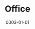 ---
title: Office
date: 0003-01-01
ico: mdi:desktop-tower
color:
  title: red
  shade: 400
hardware:
  - type: Display 1
    name: Spectrum › Black
    sub:
      - 27"
      - 240Hz
      - OLED
    link: https://dough.tech/products/spectrum-black
  - type: Display 2
    name: LG › 27GL83A-B
    sub:
      - 27"
      - 144Hz
    link: https://amazon.com/dp/B07YGZL8XF?tag=qrayg-20
  - type: Speakers
    name: Audioengine › A2+
    sub:
      - + S6 Sub
    link: https://amazon.com/dp/B07MYW4Q8S?tag=qrayg-20
  - type: Headphones
    name: Bowers & Wilkins › PX-7
    sub:
      - Over Ear
    link: https://amazon.com/dp/B07WK6SGZC?tag=qrayg-20
  - type: Cam
    name: Insta360 › Link
    sub:
      - USB
      - AI
    link: https://amazon.com/dp/B0B826KS4B?tag=qrayg-20
  # - type: Cam
  #   name: Opal › AI Webcam
  #   sub:
  #     - USB
  #     - Black
  #   link: https://opalcamera.com/
  # - type: Cam
  #   name: Lumina › AI Webcam
  #   sub:
  #     - USB
  #     - Atomic Grey
  #   link: https://amazon.com/dp/B09T74FDVJ?tag=qrayg-20
  - type: USB Switch
    name: UGreen › USB3 Switch
    sub:
      - 4x USB3
      - Mac ↔ PC
    link: https://amazon.com/dp/B01N6GD9JO?tag=qrayg-20
  - type: Misc
    name: LaMetric › Sky
    sub:
      - Smart Lighting
    link: https://lametric.com/en-US/sky/
  - type: Misc
    name: LaMetric › Time
    sub:
      - Smart Clock
    link: https://amazon.com/dp/B01IVTVK3W?tag=qrayg-20
  - type: NAS
    name: Synology › DS620slim
    sub:
      - 6 Bays
      - 8GB Crucial Ram
    link: https://amazon.com/dp/B07V6CC4M2?tag=qrayg-20
  # - type: NAS
  #   name: Synology › DS416slim
  #   sub:
  #     - 4 Bays
  #     - 2 TB
  #   link: https://amazon.com/dp/B00LB0E9B4?tag=qrayg-20
  - type: Chair
    name: HINOMI › H1 Classic #Steelcase › Reply Mesh
    sub:
      #- Gray
      - Black
    link: https://hinomi.co/products/hinomi-h1-classic-ergonomic-office-chair
---